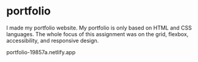 # portfolio

I made my portfolio website. My portfolio is only based on HTML and CSS languages. 
The whole focus of this assignment was on the grid, flexbox, accessibility, and responsive design.

portfolio-19857a.netlify.app